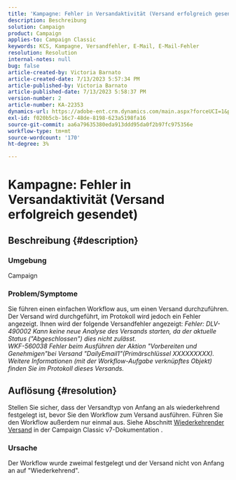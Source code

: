 ```yaml
---
title: 'Kampagne: Fehler in Versandaktivität (Versand erfolgreich gesendet)'
description: Beschreibung
solution: Campaign
product: Campaign
applies-to: Campaign Classic
keywords: KCS, Kampagne, Versandfehler, E-Mail, E-Mail-Fehler
resolution: Resolution
internal-notes: null
bug: false
article-created-by: Victoria Barnato
article-created-date: 7/13/2023 5:57:34 PM
article-published-by: Victoria Barnato
article-published-date: 7/13/2023 5:58:37 PM
version-number: 2
article-number: KA-22353
dynamics-url: https://adobe-ent.crm.dynamics.com/main.aspx?forceUCI=1&pagetype=entityrecord&etn=knowledgearticle&id=b31db8bc-a621-ee11-9cbe-6045bd006295
exl-id: f020b5cb-16c7-48de-8198-623a5198fa16
source-git-commit: aa6a79635380eda913ddd95da0f2b97fc975356e
workflow-type: tm+mt
source-wordcount: '170'
ht-degree: 3%

---
```


# Kampagne: Fehler in Versandaktivität (Versand erfolgreich gesendet)

## Beschreibung {#description}


### Umgebung

Campaign

### Problem/Symptome

Sie führen einen einfachen Workflow aus, um einen Versand durchzuführen. Der Versand wird durchgeführt, im Protokoll wird jedoch ein Fehler angezeigt. Ihnen wird der folgende Versandfehler angezeigt:
*Fehler: DLV-490002 Kann keine neue Analyse des Versands starten, da der aktuelle Status (&quot;Abgeschlossen&quot;) dies nicht zulässt.
<br>WKF-560038 Fehler beim Ausführen der Aktion &quot;Vorbereiten und Genehmigen&quot;bei Versand &quot;DailyEmail1&quot;(Primärschlüssel XXXXXXXXX). Weitere Informationen (mit der Workflow-Aufgabe verknüpftes Objekt) finden Sie im Protokoll dieses Versands.*


## Auflösung {#resolution}


Stellen Sie sicher, dass der Versandtyp von Anfang an als wiederkehrend festgelegt ist, bevor Sie den Workflow zum Versand ausführen. Führen Sie den Workflow außerdem nur einmal aus. Siehe Abschnitt [Wiederkehrender Versand](https://experienceleague.adobe.com/docs/campaign-classic/using/automating-with-workflows/action-activities/recurring-delivery.html?lang=en) in der Campaign Classic v7-Dokumentation .

### Ursache

Der Workflow wurde zweimal festgelegt und der Versand nicht von Anfang an auf &quot;Wiederkehrend&quot;.
